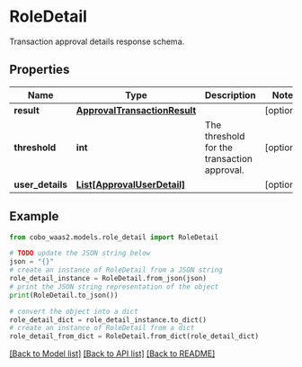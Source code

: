 # RoleDetail

Transaction approval details response schema.

## Properties

Name | Type | Description | Notes
------------ | ------------- | ------------- | -------------
**result** | [**ApprovalTransactionResult**](ApprovalTransactionResult.md) |  | [optional] 
**threshold** | **int** | The threshold for the transaction approval. | [optional] 
**user_details** | [**List[ApprovalUserDetail]**](ApprovalUserDetail.md) |  | [optional] 

## Example

```python
from cobo_waas2.models.role_detail import RoleDetail

# TODO update the JSON string below
json = "{}"
# create an instance of RoleDetail from a JSON string
role_detail_instance = RoleDetail.from_json(json)
# print the JSON string representation of the object
print(RoleDetail.to_json())

# convert the object into a dict
role_detail_dict = role_detail_instance.to_dict()
# create an instance of RoleDetail from a dict
role_detail_from_dict = RoleDetail.from_dict(role_detail_dict)
```
[[Back to Model list]](../README.md#documentation-for-models) [[Back to API list]](../README.md#documentation-for-api-endpoints) [[Back to README]](../README.md)


